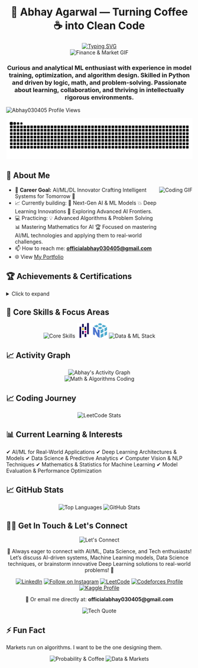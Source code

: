 
# <div align="center">👋  Abhay Agarwal — Turning Coffee ☕ into Clean Code</div>
<div align="center">
  <a href="https://git.io/typing-svg"><img src="https://readme-typing-svg.demolab.com?font=Fira+Code&weight=600&size=20&pause=1000&color=0E75B6&center=true&vCenter=true&random=false&width=435&lines=Aspiring+Quantitative+Engineer;AI+%26+ML+Explorer;Data+Driven+Problem+Solver;Finance+%26+HFT+Enthusiast" alt="Typing SVG" /></a>
</div>
<div align="center">
  <img src="https://media.giphy.com/media/LMcB8XospGZO8UQq87/giphy.gif" alt="Finance & Market GIF" width="350"/>
</div>
<div align="center">
  <h3>Curious and analytical ML enthusiast with experience in model training, optimization, and algorithm design. Skilled in Python and driven by logic, math, and problem-solving. Passionate about learning, collaboration, and thriving in intellectually rigorous environments.</h3>
</div>
<p align="left"> <img src="https://komarev.com/ghpvc/?username=Abhay030405&label=Profile%20views&color=0e75b6&style=flat-square" alt="Abhay030405 Profile Views" /> </p>
<picture>
  <source media="(prefers-color-scheme: dark)" srcset="https://raw.githubusercontent.com/Abhay030405/Abhay030405/main/dist/github-contribution-grid-snake-dark.svg" />
  <img src="https://raw.githubusercontent.com/Abhay030405/Abhay030405/output/dist/github-contribution-grid-snake.svg" alt="GitHub Snake" />
</picture>

## 💫 About Me
<img align="right" height="180" src="https://media.giphy.com/media/M9gbBd9nbDrOTu1Mqx/giphy.gif" alt="Coding GIF"/>

- 🎯 **Career Goal:** AI/ML/DL Innovator Crafting Intelligent Systems for Tomorrow 🚀
- 📈 Currently building:
  🧠 Next-Gen AI & ML Models
  💥 Deep Learning Innovations
  🔬 Exploring Advanced AI Frontiers.
- 💻 Practicing:
  💡 Advanced Algorithms & Problem Solving
  📊 Mastering Mathematics for AI
  🏆 Focused on mastering AI/ML technologies and applying them to real-world challenges.
- 📫 How to reach me: **officialabhay030405@gmail.com**  
- 🌐 View [My Portfolio](https://abhay030405.github.io/MyPortfolio/)

## 🏆 Achievements & Certifications

<details>
  <summary>Click to expand</summary>

  ### Hackathons & Competitions
  -   🥇 **Winner**, AIML Hackathon under Culrav/Avishkar at MNNIT Allahabad 2024
  -   🥇 **Winner**, Hactivate, under Botrush 3.0 conducted by  Robotics Club MNNIT ALLAHABAD 2025
  -   🥇 **Winner**, Galactic Heist, under Botrush 3.0 conducted by  Astronomy Club MNNIT ALLAHABAD 2025
  -   🥇 **Winner**, Robowars, under Botrush 3.0 conducted by  Robotics Club MNNIT ALLAHABAD 2025
  -   🥈 **Runner-up**, Quinthalon - Mock Interview Process conducted by ES Society MNNIT ALLAHABAD 2024
  -   🏆 **Second Runner-up**, DEVJAM under Weekend of code, MNNIT Allahabad 2025
</details>

## 🚀 Core Skills & Focus Areas

<div align="center">
  <img src="https://skillicons.dev/icons?i=python,c,java,git,r,ai" alt="Core Skills" />
   <img src="https://raw.githubusercontent.com/devicons/devicon/master/icons/pandas/pandas-original.svg" alt="Pandas" width="40" height="40"/>
  <img src="https://raw.githubusercontent.com/devicons/devicon/master/icons/numpy/numpy-original.svg" alt="Numpy" width="40" height="40"/>
  <img src="https://skillicons.dev/icons?i=docker,sklearn,tensorflow,pytorch,html,css,javascript" alt="Data & ML Stack" />
</div>

## 📈 Activity Graph
<div align="center">
<img src="https://github-readme-activity-graph.vercel.app/graph?username=Abhay030405&theme=tokyo-night&hide_border=true&area=true" alt="Abhay's Activity Graph" />
</div>

<div align="center">
  <img src="https://media.giphy.com/media/QpVUMRUJGokfqXyfa1/giphy.gif" alt="Math & Algorithms Coding" width="400"/>
</div>

## 📈 Coding Journey

<div align="center">

<img src="https://leetcard.jacoblin.cool/absolutabhay?theme=dark&font=Fira%20Code&ext=contest" alt="LeetCode Stats"/>

</div>


## 📊 Current Learning & Interests

✔ AI/ML for Real-World Applications
✔ Deep Learning Architectures & Models
✔ Data Science & Predictive Analytics
✔ Computer Vision & NLP Techniques
✔ Mathematics & Statistics for Machine Learning
✔ Model Evaluation & Performance Optimization

## 📈 GitHub Stats

<div align="center">

<img src="https://github-readme-stats.vercel.app/api/top-langs?username=Abhay030405&show_icons=true&locale=en&layout=compact&theme=tokyonight" alt="Top Languages" />
<img src="https://github-readme-stats.vercel.app/api?username=Abhay030405&show_icons=true&locale=en&theme=tokyonight&count_private=true&hide_rank=false" alt="GitHub Stats" />

</div>


## 👨‍💻 Get In Touch & Let's Connect

<div align="center">
  <img src="https://media.giphy.com/media/QTfX9Ejfra3ZmNxh6B/giphy.gif" alt="Let's Connect" width="300"/>
</div>

<p align="center">
🌟 Always eager to connect with AI/ML, Data Science, and Tech enthusiasts!
Let’s discuss AI-driven systems, Machine Learning models, Data Science techniques, or brainstorm innovative Deep Learning solutions to real-world problems! 🚀
</p>

<p align="center">
<a href="https://www.linkedin.com/in/abhay-agarwal-8563352b1" target="blank"><img src="https://raw.githubusercontent.com/rahuldkjain/github-profile-readme-generator/master/src/images/icons/Social/linked-in-alt.svg" alt="LinkedIn" height="30" width="40" /></a>
<a href="https://instagram.com/a.bb.hayy" target="blank"><img src="https://raw.githubusercontent.com/rahuldkjain/github-profile-readme-generator/master/src/images/icons/Social/instagram.svg" alt="Follow on Instagram" height="30" width="40" /></a>
<a href="https://leetcode.com/absolutabhay" target="blank"><img src="https://raw.githubusercontent.com/rahuldkjain/github-profile-readme-generator/master/src/images/icons/Social/leet-code.svg" alt="LeetCode" height="30" width="40" /></a>
<a href="https://codeforces.com/profile/absolutabhay" target="blank"><img src="https://raw.githubusercontent.com/rahuldkjain/github-profile-readme-generator/master/src/images/icons/Social/codeforces.svg" alt="Codeforces Profile" height="30" width="40" /></a>
<a href="https://www.kaggle.com/abhayondata" target="blank"><img src="https://raw.githubusercontent.com/rahuldkjain/github-profile-readme-generator/master/src/images/icons/Social/kaggle.svg" alt="Kaggle Profile" height="30" width="40" /></a>
</p>

<p align="center">
📧 Or email me directly at: <strong>officialabhay030405@gmail.com</strong>
</p>


<div align="center">
  <img src="https://quotes-github-readme.vercel.app/api?type=horizontal&theme=tokyonight" alt="Tech Quote"/>
</div>


## ⚡ Fun Fact  
Markets run on algorithms. I want to be the one designing them.
<div align="center">
  <img src="https://img.shields.io/badge/Surviving%20on-Probability%20%26%20Coffee-yellow" alt="Probability & Coffee" height="25"/>
  <img src="https://img.shields.io/badge/Obsessed%20with-Data%20%26%20Markets-red" alt="Data & Markets" height="25"/>
</div>


